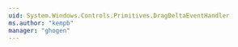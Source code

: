 ```yaml
---
uid: System.Windows.Controls.Primitives.DragDeltaEventHandler
ms.author: "kempb"
manager: "ghogen"
---
```

